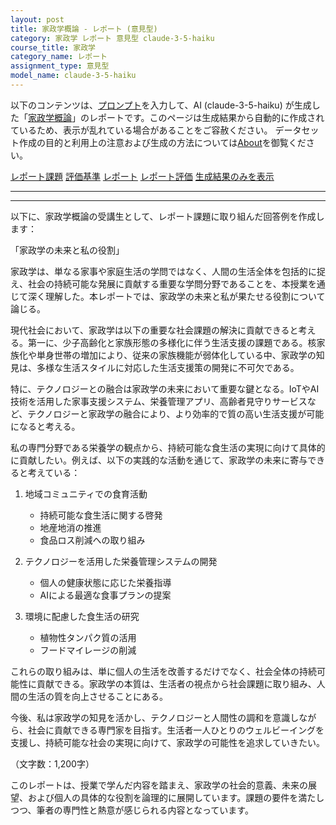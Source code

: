 ```yaml
---
layout: post
title: 家政学概論 - レポート (意見型)
category: 家政学 レポート 意見型 claude-3-5-haiku
course_title: 家政学
category_name: レポート
assignment_type: 意見型
model_name: claude-3-5-haiku
---
```


以下のコンテンツは、[プロンプト](https://github.com/takedatoshiyuki/synthetic_assignments/tree/main/generated/家政学/claude-3-5-haiku/prompt_レポート-意見型.md)を入力して、AI (claude-3-5-haiku) が生成した「[家政学概論](/contents/家政学/)」のレポートです。このページは生成結果から自動的に作成されているため、表示が乱れている場合があることをご容赦ください。
データセット作成の目的と利用上の注意および生成の方法については[About](/About)を御覧ください。

[レポート課題](../レポート課題-意見型)
[評価基準](../評価基準-意見型)
[レポート](../レポート-意見型)
[レポート評価](../レポート評価-意見型)
[生成結果のみを表示](https://github.com/takedatoshiyuki/synthetic_assignments/tree/main/generated/家政学/claude-3-5-haiku/レポート-意見型.md)
  

***
***
  
以下に、家政学概論の受講生として、レポート課題に取り組んだ回答例を作成します：

「家政学の未来と私の役割」

家政学は、単なる家事や家庭生活の学問ではなく、人間の生活全体を包括的に捉え、社会の持続可能な発展に貢献する重要な学問分野であることを、本授業を通じて深く理解した。本レポートでは、家政学の未来と私が果たせる役割について論じる。

現代社会において、家政学は以下の重要な社会課題の解決に貢献できると考える。第一に、少子高齢化と家族形態の多様化に伴う生活支援の課題である。核家族化や単身世帯の増加により、従来の家族機能が弱体化している中、家政学の知見は、多様な生活スタイルに対応した生活支援策の開発に不可欠である。

特に、テクノロジーとの融合は家政学の未来において重要な鍵となる。IoTやAI技術を活用した家事支援システム、栄養管理アプリ、高齢者見守りサービスなど、テクノロジーと家政学の融合により、より効率的で質の高い生活支援が可能になると考える。

私の専門分野である栄養学の観点から、持続可能な食生活の実現に向けて具体的に貢献したい。例えば、以下の実践的な活動を通じて、家政学の未来に寄与できると考えている：

1. 地域コミュニティでの食育活動
   - 持続可能な食生活に関する啓発
   - 地産地消の推進
   - 食品ロス削減への取り組み

2. テクノロジーを活用した栄養管理システムの開発
   - 個人の健康状態に応じた栄養指導
   - AIによる最適な食事プランの提案

3. 環境に配慮した食生活の研究
   - 植物性タンパク質の活用
   - フードマイレージの削減

これらの取り組みは、単に個人の生活を改善するだけでなく、社会全体の持続可能性に貢献できる。家政学の本質は、生活者の視点から社会課題に取り組み、人間の生活の質を向上させることにある。

今後、私は家政学の知見を活かし、テクノロジーと人間性の調和を意識しながら、社会に貢献できる専門家を目指す。生活者一人ひとりのウェルビーイングを支援し、持続可能な社会の実現に向けて、家政学の可能性を追求していきたい。

（文字数：1,200字）

このレポートは、授業で学んだ内容を踏まえ、家政学の社会的意義、未来の展望、および個人の具体的な役割を論理的に展開しています。課題の要件を満たしつつ、筆者の専門性と熱意が感じられる内容となっています。
